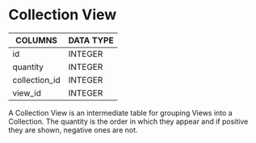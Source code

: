 # Collection View

| COLUMNS       | DATA TYPE |
| ------------- | --------- |
| id            | INTEGER   |
| quantity      | INTEGER   |
| collection_id | INTEGER   |
| view_id       | INTEGER   |

A Collection View is an intermediate table for grouping Views into a Collection. The quantity is the order in which they appear and if positive they are shown, negative ones are not.
